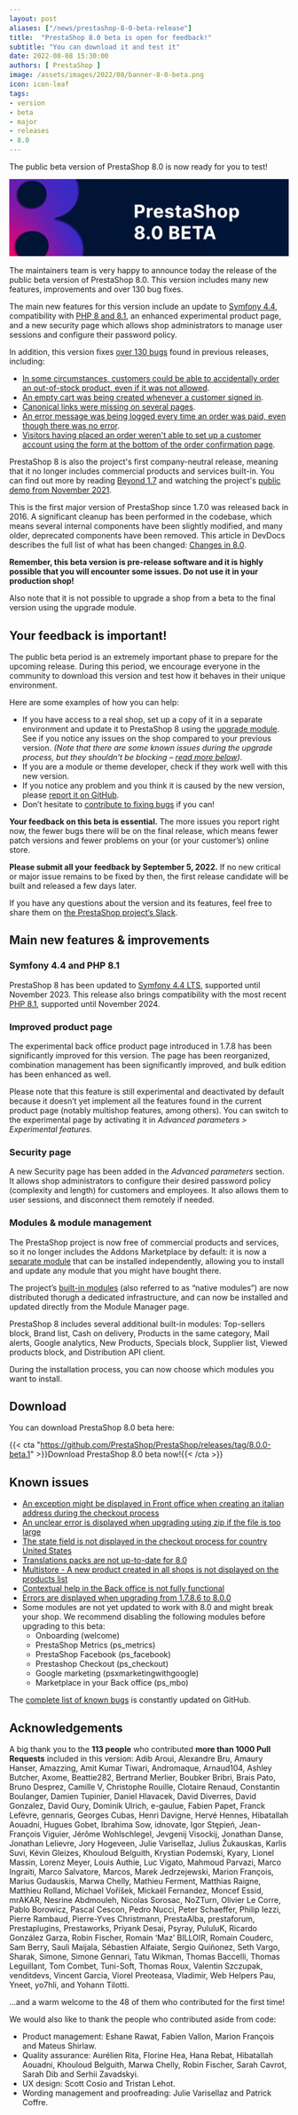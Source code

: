 ```yaml
---
layout: post
aliases: ["/news/prestashop-8-0-beta-release"]
title:  "PrestaShop 8.0 beta is open for feedback!"
subtitle: "You can download it and test it"
date: 2022-08-08 15:30:00
authors: [ PrestaShop ]
image: /assets/images/2022/08/banner-8-0-beta.png
icon: icon-leaf
tags:
- version
- beta
- major
- releases
- 8.0
---
```


The public beta version of PrestaShop 8.0 is now ready for you to test!

![PrestaShop 8.0 Beta is available!](/assets/images/2022/08/8.0_beta_banner.png)

The maintainers team is very happy to announce today the release of the public beta version of PrestaShop 8.0. This version includes many new features, improvements and over 130 bug fixes.

The main new features for this version include an update to [Symfony 4.4](https://symfony.com/releases/4.4), compatibility with [PHP 8 and 8.1](https://www.php.net/), an enhanced experimental product page, and a new security page which allows shop administrators to manage user sessions and configure their password policy.

In addition, this version fixes [over 130 bugs](https://github.com/PrestaShop/PrestaShop/issues?q=is%3Aissue+is%3Aclosed+milestone%3A8.0.0+label%3ABug+-label%3ARegression+-label%3A8.0.x+-label%3Adevelop) found in previous releases, including:

* [In some circumstances, customers could be able to accidentally order an out-of-stock product, even if it was not allowed](https://github.com/PrestaShop/PrestaShop/issues/10762).
* [An empty cart was being created whenever a customer signed in](https://github.com/PrestaShop/PrestaShop/issues/9589).
* [Canonical links were missing on several pages](https://github.com/PrestaShop/PrestaShop/issues/9503).
* [An error message was being logged every time an order was paid, even though there was no error](https://github.com/PrestaShop/PrestaShop/issues/9866).
* [Visitors having placed an order weren't able to set up a customer account using the form at the bottom of the order confirmation page](https://github.com/PrestaShop/PrestaShop/issues/14414).

PrestaShop 8 is also the project's first company-neutral release, meaning that it no longer includes commercial products and services built-in. You can find out more by reading [Beyond 1.7](/news/prestashop-beyond-1-7/) and watching the project's [public demo from November 2021](https://www.youtube.com/watch?t=128&v=jwOy3gx-MNs&feature=youtu.be).

This is the first major version of PrestaShop since 1.7.0 was released back in 2016. A significant cleanup has been performed in the codebase, which means several internal components have been slightly modified, and many older, deprecated components have been removed. This article in DevDocs describes the full list of what has been changed: [Changes in 8.0](https://devdocs.prestashop.com/8/modules/core-updates/8.0/).

**Remember, this beta version is pre-release software and it is highly possible that you will encounter some issues. Do not use it in your production shop!**

Also note that it is not possible to upgrade a shop from a beta to the final version using the upgrade module.

## Your feedback is important!

The public beta period is an extremely important phase to prepare for the upcoming release. During this period, we encourage everyone in the community to download this version and test how it behaves in their unique environment.

Here are some examples of how you can help:

* If you have access to a real shop, set up a copy of it in a separate environment and update it to PrestaShop 8 using the [upgrade module](https://github.com/PrestaShop/autoupgrade/releases). See if you notice any issues on the shop compared to your previous version. _(Note that there are some known issues during the upgrade process, but they shouldn't be blocking – [read more below](#known-issues))_.
* If you are a module or theme developer, check if they work well with this new version.
* If you notice any problem and you think it is caused by the new version, please [report it on GitHub](https://github.com/PrestaShop/PrestaShop/issues/new/choose).
* Don’t hesitate to [contribute to fixing bugs](https://devdocs.prestashop.com/8/contribute/contribute-pull-requests/) if you can!

**Your feedback on this beta is essential.** The more issues you report right now, the fewer bugs there will be on the final release, which means fewer patch versions and fewer problems on your (or your customer’s) online store.

**Please submit all your feedback by September 5, 2022.** If no new critical or major issue remains to be fixed by then, the first release candidate will be built and released a few days later.

If you have any questions about the version and its features, feel free to share them on [the PrestaShop project’s Slack](https://www.prestashop-project.org/slack/).

## Main new features & improvements

### Symfony 4.4 and PHP 8.1

PrestaShop 8 has been updated to [Symfony 4.4 LTS](https://symfony.com/releases/4.4), supported until November 2023. This release also brings compatibility with the most recent [PHP 8.1](https://www.php.net/releases/8.1/en.php), supported until November 2024.

### Improved product page

The experimental back office product page introduced in 1.7.8 has been significantly improved for this version. The page has been reorganized, combination management has been significantly improved, and bulk edition has been enhanced as well.

Please note that this feature is still experimental and deactivated by default because it doesn’t yet implement all the features found in the current product page (notably multishop features, among others). You can switch to the experimental page by activating it in _Advanced parameters > Experimental features_.

### Security page

A new Security page has been added in the _Advanced parameters_ section. It allows shop administrators to configure their desired password policy (complexity and length) for customers and employees. It also allows them to user sessions, and disconnect them remotely if needed.

### Modules & module management

The PrestaShop project is now free of commercial products and services, so it no longer includes the Addons Marketplace by default: it is now a [separate module](https://github.com/PrestaShopCorp/ps_mbo/releases) that can be installed independently, allowing you to install and update any module that you might have bought there.

The project’s [built-in modules](https://devdocs.prestashop.com/8/development/native-modules/) (also referred to as “native modules”) are now distributed thorugh a dedicated infrastructure, and can now be installed and updated directly from the Module Manager page.

PrestaShop 8 includes several additional built-in modules: Top-sellers block, Brand list, Cash on delivery, Products in the same category, Mail alerts, Google analytics, New Products, Specials block, Supplier list, Viewed products block, and Distribution API client. 

During the installation process, you can now choose which modules you want to install.

## Download

You can download PrestaShop 8.0 beta here:

{{< cta "https://github.com/PrestaShop/PrestaShop/releases/tag/8.0.0-beta.1" >}}Download PrestaShop 8.0 beta now!{{< /cta >}}

## Known issues

* [An exception might be displayed in Front office when creating an italian address during the checkout process](https://github.com/PrestaShop/PrestaShop/issues/29012)
* [An unclear error is displayed when upgrading using zip if the file is too large](https://github.com/PrestaShop/PrestaShop/issues/28924)
* [The state field is not displayed in the checkout process for country United States](https://github.com/PrestaShop/PrestaShop/issues/28781)
* [Translations packs are not up-to-date for 8.0](https://github.com/PrestaShop/PrestaShop/issues/29017)
* [Multistore - A new product created in all shops is not displayed on the products list](https://github.com/PrestaShop/PrestaShop/issues/27599)
* [Contextual help in the Back office is not fully functional](https://github.com/PrestaShop/PrestaShop/issues/29169)
* [Errors are displayed when upgrading from 1.7.8.6 to 8.0.0](https://github.com/PrestaShop/PrestaShop/issues/29248)
* Some modules are not yet updated to work with 8.0 and might break your shop. We recommend disabling the following modules before upgrading to this beta:
  * Onboarding (welcome)
  * PrestaShop Metrics (ps_metrics)
  * PrestaShop Facebook (ps_facebook)
  * Prestashop Checkout (ps_checkout)
  * Google marketing (psxmarketingwithgoogle)
  * Marketplace in your Back office (ps_mbo)

The [complete list of known bugs](https://github.com/PrestaShop/PrestaShop/issues?q=is%3Aopen+is%3Aissue+label%3A8.0.x+label%3ABug) is constantly updated on GitHub.


## Acknowledgements

A big thank you to the **113 people** who contributed **more than 1000 Pull Requests** included in this version: Adib Aroui, Alexandre Bru, Amaury Hanser, Amazzing, Amit Kumar Tiwari, Andromaque, Arnaud104, Ashley Butcher, Axome, Beattie282, Bertrand Merlier, Boubker Bribri, Brais Pato, Bruno Desprez, Camille V, Christophe Rouille, Clotaire Renaud, Constantin Boulanger, Damien Tupinier, Daniel Hlavacek, David Diverres, David Gonzalez, David Oury, Dominik Ulrich, e-gaulue, Fabien Papet, Franck Lefèvre, gennaris, Georges Cubas, Henri Davigne, Hervé Hennes, Hibatallah Aouadni, Hugues Gobet, Ibrahima Sow, idnovate, Igor Stępień, Jean-François Viguier, Jérôme Wohlschlegel, Jevgenij Visockij, Jonathan Danse, Jonathan Lelievre, Jory Hogeveen, Julie Varisellaz, Julius Žukauskas, Karlis Suvi, Kévin Gleizes, Khouloud Belguith, Krystian Podemski, Kyary, Lionel Massin, Lorenz Meyer, Louis Authie, Luc Vigato, Mahmoud Parvazi, Marco Ingraiti, Marco Salvatore, Marcos, Marek Jedrzejewski, Marion François, Marius Gudauskis, Marwa Chelly, Mathieu Ferment, Matthias Raigne, Matthieu Rolland, Michael Voříšek, Mickaël Fernandez, Moncef Essid, mrAKAR, Nesrine Abdmouleh, Nicolas Sorosac, NoZTurn, Olivier Le Corre, Pablo Borowicz, Pascal Cescon, Pedro Nucci, Peter Schaeffer, Philip Iezzi, Pierre Rambaud, Pierre-Yves Christmann, PrestaAlba, prestaforum, Prestaplugins, Prestaworks, Priyank Desai, Psyray, PululuK, Ricardo González Garza, Robin Fischer, Romain ‘Maz’ BILLOIR, Romain Couderc, Sam Berry, Sauli Maijala, Sébastien Alfaiate, Sergio Quiñonez, Seth Vargo, Sharak, Simone, Simone Gennari, Tatu Wikman, Thomas Baccelli, Thomas Leguillant, Tom Combet, Tuni-Soft, Thomas Roux, Valentin Szczupak, venditdevs, Vincent Garcia, Viorel Preoteasa, Vladimir, Web Helpers Pau, Yneet, yo7hli, and Yohann Tilotti.

...and a warm welcome to the 48 of them who contributed for the first time!

We would also like to thank the people who contributed aside from code:
- Product management: Eshane Rawat, Fabien Vallon, Marion François and Mateus Shirlaw.
- Quality assurance: Aurélien Rita, Florine Hea, Hana Rebat, Hibatallah Aouadni, Khouloud Belguith, Marwa Chelly, Robin Fischer, Sarah Cavrot, Sarah Dib and Serhii Zavadskyi.
- UX design: Scott Cosio and Tristan Lehot.
- Wording management and proofreading: Julie Varisellaz and Patrick Coffre.
